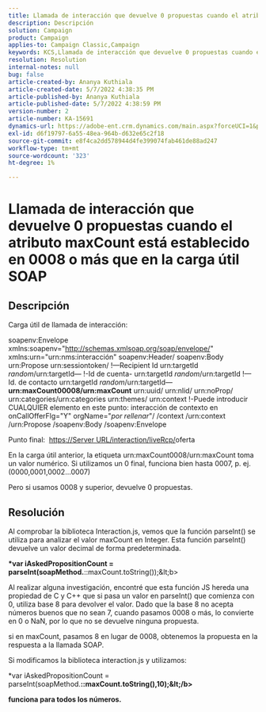 ```yaml
---
title: Llamada de interacción que devuelve 0 propuestas cuando el atributo maxCount está establecido en 0008 o más que en la carga útil SOAP
description: Descripción
solution: Campaign
product: Campaign
applies-to: Campaign Classic,Campaign
keywords: KCS,Llamada de interacción que devuelve 0 propuestas cuando el atributo maxCount está establecido en 0008 o más que en la carga útil SOAP
resolution: Resolution
internal-notes: null
bug: false
article-created-by: Ananya Kuthiala
article-created-date: 5/7/2022 4:38:35 PM
article-published-by: Ananya Kuthiala
article-published-date: 5/7/2022 4:38:59 PM
version-number: 2
article-number: KA-15691
dynamics-url: https://adobe-ent.crm.dynamics.com/main.aspx?forceUCI=1&pagetype=entityrecord&etn=knowledgearticle&id=c131d121-24ce-ec11-a7b5-0022480a8e40
exl-id: d6f19797-6a55-48ea-964b-d632e65c2f18
source-git-commit: e8f4ca2dd578944d4fe399074fab461de88ad247
workflow-type: tm+mt
source-wordcount: '323'
ht-degree: 1%

---
```


# Llamada de interacción que devuelve 0 propuestas cuando el atributo maxCount está establecido en 0008 o más que en la carga útil SOAP

## Descripción


Carga útil de llamada de interacción:



soapenv:Envelope xmlns:soapenv=&quot;http://schemas.xmlsoap.org/soap/envelope/&quot; xmlns:urn=&quot;urn:nms:interacción&quot; soapenv:Header/ soapenv:Body urn:Propose urn:sessiontoken/ !—Recipient Id urn:targetId *random*/urn:targetId— !-Id de cuenta- urn:targetId *random*/urn:targetId !—Id. de contacto urn:targetId *random*/urn:targetId—
<b>urn:maxCount00008/urn:maxCount</b>
urn:uuid/ urn:nlid/ urn:noProp/ urn:categories/urn:categories urn:themes/ urn:context !-Puede introducir CUALQUIER elemento en este punto: interacción de contexto en onCallOfferFlg=&quot;Y&quot; orgName=&quot;*por rellenar*&quot;/ /context /urn:context /urn:Propose /soapenv:Body /soapenv:Envelope



Punto final: 
[https://Server URL/interaction/liveRcp/](https://floridapowerandlight-mkt-stage3.campaign.adobe.com/interaction/liveRcp/nba "Seguir vínculo")oferta



En la carga útil anterior, la etiqueta urn:maxCount0008/urn:maxCount toma un valor numérico. Si utilizamos un 0 final, funciona bien hasta 0007, p. ej. (0000,0001,0002...0007)



Pero si usamos 0008 y superior, devuelve 0 propuestas.


## Resolución


Al comprobar la biblioteca Interaction.js, vemos que la función parseInt() se utiliza para analizar el valor maxCount en Integer. Esta función parseInt() devuelve un valor decimal de forma predeterminada.



<b>*var iAskedPropositionCount = parseInt(soapMethod.</b>::maxCount.toString());\&lt;b>



Al realizar alguna investigación, encontré que esta función JS hereda una propiedad de C y C++ que si pasa un valor en parseInt() que comienza con 0, utiliza base 8 para devolver el valor. Dado que la base 8 no acepta números buenos que no sean 7, cuando pasamos 0008 o más, lo convierte en 0 o NaN, por lo que no se devuelve ninguna propuesta.

si en maxCount, pasamos 8 en lugar de 0008, obtenemos la propuesta en la respuesta a la llamada SOAP.



Si modificamos la biblioteca interaction.js y utilizamos:



</b>*var iAskedPropositionCount = parseInt(soapMethod.<b>::maxCount.toString(),10);\&lt;/b>



funciona para todos los números.
